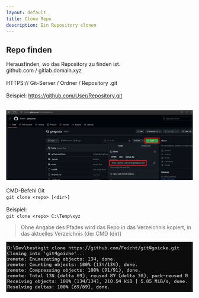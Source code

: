 ```yaml
---
layout: default
title: Clone Repo
description: Ein Repository clonen
---
```

## Repo finden
Herausfinden, wo das Repository zu finden ist. <br>
github.com / gitlab.domain.xyz<br>
<br>
HTTPS:// Git-Server / Ordner / Repository .git<br>
<br>
Beispiel: https://github.com/User/Repository.git<br>
<br>

![Github Clone Link](./assets/img/git-clone_site.jpg)
<br>
<br>
CMD-Befehl Git<br>
`git clone <repo> [<dir>]`<br>
<br>
Beispiel: <br>
`git clone <repo> C:\Temp\xyz`<br>
> Ohne Angabe des Pfades wird das Repo in das Verzeichnis kopiert, in das aktuelles Verzeichnis (der CMD (dir))


![Output Git Clone](./assets/img/git-clone.jpg)